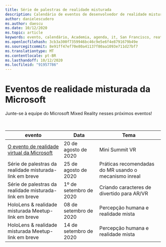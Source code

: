 ```yaml
---
title: Série de palestras de realidade misturada
description: Calendário de eventos de desenvolvedor de realidade misturada no reator em São Francisco.
author: danielescudero
ms.author: daescu
ms.date: 10/12/2020
ms.topic: article
keywords: evento, calendário, Academia, agenda, it, San Francisco, reator
ms.openlocfilehash: 3cb3a300f7359946bc46c9e5e6f4e8791679b49e
ms.sourcegitcommit: 8e91ff47ef70e80a41137f80aa1093e711d27bf7
ms.translationtype: MT
ms.contentlocale: pt-BR
ms.lasthandoff: 10/12/2020
ms.locfileid: "91957786"
---
```

# <a name="microsoft-mixed-reality-events"></a>Eventos de realidade misturada da Microsoft

Junte-se à equipe do Microsoft Mixed Reality nesses próximos eventos!

<br>

|evento|Data|Tema|
|-------------|-------------|-----|
| [O evento de realidade virtual da Microsoft](https://www.meetup.com/hololens-mr/events/272364822/)|20 de agosto de 2020|Mini Summit VR|
| Série de palestras da realidade misturada-link em breve|25 de agosto de 2020|Práticas recomendadas do MR usando o mecanismo inreal|
| Série de palestras da realidade misturada-link em breve|1º de setembro de 2020|Criando caracteres de divertido para AR/VR|
| HoloLens & realidade misturada Meetup-link em breve|08 de setembro de 2020|Percepção humana e realidade mista|
| HoloLens & realidade misturada Meetup-link em breve|14 de setembro de 2020|Percepção humana e realidade mista|


